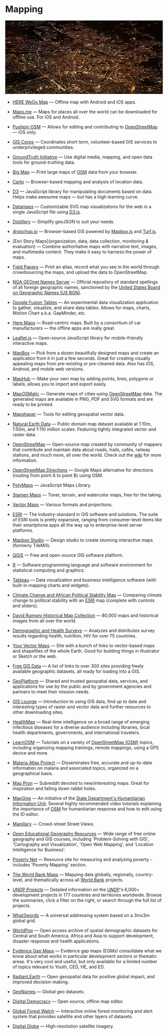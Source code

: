 # Mapping

![mapping](../images/mapping.jpg)

- [HERE WeGo Map](https://wego.here.com) — Offline map with Android and iOS apps.

- [Maps.me](https://maps.me) — Maps for places all over the world can be downloaded for offline use. For iOS and Android.

- [Pushpin OSM](https://www.pushpinosm.org) — Allows for editing and contributing to [OpenStreetMap](https://www.openstreetmap.org) — iOS only.

- [GIS Corps](https://giscorps.org) — Coordinates short term, volunteer-based GIS services to underprivileged communities.

- [GroundTruth Initiative](http://groundtruth.in) — Use digital media, mapping, and open data tools for ground-truthing data.

- [Big Map](https://wiki.openstreetmap.org/wiki/bigmap) — Print large maps of [OSM](https://openstreetmap.org) data from your browser.

- [Carto](https://carto.com) — Browser-based mapping and analysis of location data.

- [D3](https://d3js.org) — JavaScript library for manipulating documents based on data. Helps make awesome maps — but has a high learning curve.

- [Datamaps](https://datamaps.github.io) — Customizable SVG map visualizations for the web in a single JavaScript file using [D3.js](https://d3js.org).

- [Distillery](https://shancarter.github.io/distillery) — Simplify geoJSON to suit your needs.

- [dropchop.io](http://dropchop.io) — Browser-based GIS powered by [Mapbox.js](https://www.mapbox.com/mapbox.js) and [Turf.js](http://turfjs.org).

- [Esri Story Maps](organization, data, data collection, monitoring & evaluation) — Combine authoritative maps with narrative text, images, and multimedia content. They make it easy to harness the power of maps.

- [Field Papers](http://fieldpapers.org) — Print an atlas, record what you see in the world through crowdsourcing the maps, and upload the data to OpenStreetMap.

- [NGA GEOnet Names Server](http://geonames.nga.mil/gns/html) — Official repository of standard spellings of all foreign geographic names, sanctioned by the [United States Board on Geographic Names (US BGN)](https://geonames.usgs.gov).

- [Google Fusion Tables](https://sites.google.com/site/fusiontablestalks) — An experimental data visualization application to gather, visualize, and share data tables. Allows for maps, charts, Motion Chart a.k.a. GapMinder, etc.

- [Here Maps](https://here.com) — Road-centric maps. Built by a consortium of car manufacturers — the offline apps are really great.

- [Leaflet.js](http://leafletjs.com) — Open-source JavaScript library for mobile-friendly interactive maps.

- [MapBox](https://mapbox.com) — Pick from a dozen beautifully designed maps and create an application from it in just a few seconds. Great for creating visually appealing maps from pre-existing or pre-cleaned data. Also has iOS, Android, and mobile web versions.

- [MapHub](https://maphub.net) — Make your own map by adding points, lines, polygons or labels; allows you to import and export easily.

- [MapOSMatic](http://maposmatic.org) — Generate maps of cities using [OpenStreetMap](https://openstreetmap.org) data. The generated maps are available in PNG, PDF and SVG formats and are ready to be printed.

- [Mapshaper](http://mapshaper.org) — Tools for editing geospatial vector data.

- [Natural Earth Data](http://naturalearthdata.com) — Public domain map dataset available at 1:10m, 1:50m, and 1:110 million scales. Featuring tightly integrated vector and raster data.

- [OpenStreetMap](https://osm.org) — Open-source map created by community of mappers that contribute and maintain data about roads, trails, cafés, railway stations, and much more, all over the world. Check out the [wiki](https://wiki.openstreetmap.org/wiki/Main_Page) for more information.

- [OpenStreetMap Directions](https://map.project-osrm.org) — Google Maps alternative for directions (routing from point A to point B) using OSM.

- [PolyMaps](http://polymaps.org) — JavaScript Maps Library.

- [Stamen Maps](http://maps.stamen.com) — Toner, terrain, and watercolor maps, free for the taking.

- [Vector Maps](https://freevectormaps.com) — Various formats and projections.

- [ESRI](https://esri.com) — The industry-standard in GIS software and solutions. The suite of ESRI tools is pretty expansive, ranging from consumer-level items like their smartphone apps all the way up to enterprise-level server platforms.

- [Mapbox Studio](https://mapbox.com/mapbox-studio) — Design studio to create stunning interactive maps (formerly TileMill).

- [QGIS](https://qgis.org) — Free and open-source GIS software platform.

- [R](https://r-project.org) — Software programming language and software environment for statistical computing and graphics.

- [Tableau](https://tableau.com) — Data visualization and business intelligence software (with built-in mapping charts and widgets).

- [Climate Change and African Political Stability Map](http://ccaps.aiddata.org/climate) — Comparing climate change to political stability with an [ESRI](https://esri.com) map (complete with controls and sliders).

- [David Rumsey Historical Map Collection](https://www.davidrumsey.com) — 80,000 maps and historical images from all over the world.

- [Demographic and Health Surveys](https://dhsprogram.com) — Analyzes and distributes survey results regarding health, nutrition, HIV for over 75 countries.

- [Your Vector Maps](https://your-vector-maps.com) — Site with a bunch of links to vector-based maps and shapefiles of the whole Earth. Good for building things in Illustrator or Sketch or the web.

- [Free GIS Data](https://freegisdata.rtwilson.com) — A list of links to over 300 sites providing freely available geographic datasets, all ready for loading into a GIS.

- [GeoPlatform](https://geoplatform.gov) — Shared and trusted geospatial data, services, and applications for use by the public and by government agencies and partners to meet their mission needs.

- [GIS Lounge](https://gislounge.com) — Introduction to using GIS data, find up to date and interesting types of raster and vector data and further resources to other downloading sites.

- [HealthMap](https://healthmap.org/en) — Real-time intelligence on a broad range of emerging infectious diseases for a diverse audience including libraries, local health departments, governments, and international travelers.

- [LearnOSM](http://learnosm.org/en) — Tutorials on a variety of [OpenStreetMap (OSM)](https://openstreetmap.org) topics, including organizing mapping trainings, remote mappings, using a GPS device and more.

- [Malaria Atlas Project](https://map.ox.ac.uk) — Disseminates free, accurate and up-to-date information on malaria and associated topics, organized on a geographical basis.

- [Map Pron](https://reddit.com/r/mapporn) — Subreddit devoted to new/interesting maps. Great for inspiration and falling down rabbit holes.

- [MapGive](https://mapgive.state.gov) — An initiative of the [State Department's Humanitarian Information Unit](https://hiu.state.gov). Several highly recommended video tutorials explaining the importance of [OSM](https://openstreetmap.org) for humanitarian response and how to edit using the ID editor.

- [Mapillary](https://mapillary.com/map) — Crowd-street Street Views.

- [Open Educational Geography Resources](https://open.ems.psu.edu/courseware) — Wide range of free online geography and GIS courses, including 'Problem-Solving with GIS', 'Cartography and Visualization', 'Open Web Mapping', and 'Location Intelligence for Business'.

- [Poverty Net](http://worldbank.org/en/topic/poverty) — Resource site for measuring and analyzing poverty - includes 'Poverty Mapping' section.

- [The World Bank Maps](http://maps.worldbank.org) — Mapping data globally, regionally, country-level, and thematically across all [World Bank](http://www.worldbank.org) projects.

- [UNDP Projects](https://open.undp.org) — Detailed information on the [UNDP](http://www.undp.org)'s 6,000+ development projects in 177 countries and territories worldwide. Browse the summaries, click a filter on the right, or search through the full list of projects.

- [What3words](https://what3words.com) — A universal addressing system based on a 3mx3m global grid.

- [WorldPop](http://worldpop.org.uk) — Open access archive of spatial demographic datasets for Central and South America, Africa and Asia to support development, disaster response and health applications.

- [Evidence Gap Maps](http://3ieimpact.org/en/evidence/gap-maps) — Evidence gap maps (EGMs) consolidate what we know about what works in particular development sectors or thematic areas. It's very cool and useful, but only available for a limited number of topics relevant to Youth, CED, HE, and ED.

- [Radiant.Earth](https://radiant.earth) — Open geospatial data for positive global impact, and improved decision-making.

- [GeoNames](http://www.geonames.org) — Global geo datasets.

- [Digital Democracy](https://www.digital-democracy.org/mapeo) — Open source, offline map editor.

- [Global Forest Watch](https://www.globalforestwatch.org) — Interactive online forest monitoring and alert system that provides satellite and other layers of datasets.

- [Digital Globe](https://www.digitalglobe.com) — High-resolution satellite imagery. 
